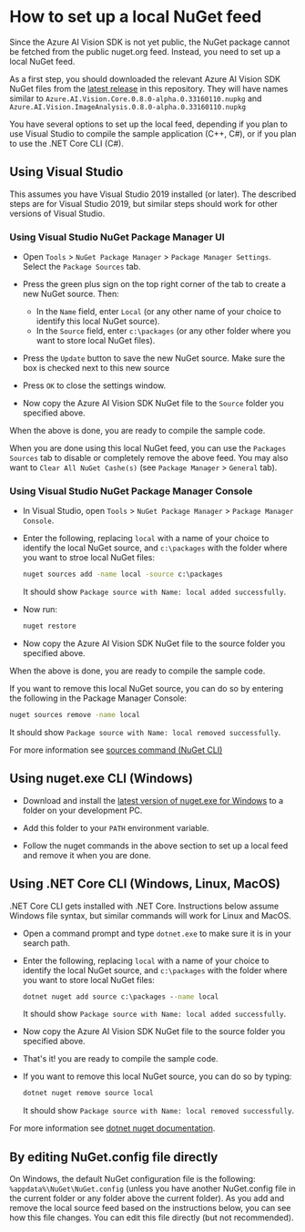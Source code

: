 # How to set up a local NuGet feed

Since the Azure AI Vision SDK is not yet public, the NuGet package cannot be fetched from the public nuget.org feed. Instead, you need to set up a local NuGet feed.

As a first step, you should downloaded the relevant Azure AI Vision SDK NuGet files from the [latest release](https://github.com/Azure-Samples/azure-ai-vision-sdk/releases) in this repository.
They will have names similar to `Azure.AI.Vision.Core.0.8.0-alpha.0.33160110.nupkg` and `Azure.AI.Vision.ImageAnalysis.0.8.0-alpha.0.33160110.nupkg`

You have several options to set up the local feed, depending if you plan to use Visual Studio to compile the sample application (C++, C#), or if you plan to use the .NET Core CLI (C#).

## Using Visual Studio

This assumes you have Visual Studio 2019 installed (or later). The described steps are for Visual Studio 2019, but similar steps should work for other versions of Visual Studio.

### Using Visual Studio NuGet Package Manager UI

* Open `Tools` > `NuGet Package Manager` > `Package Manager Settings`. Select the `Package Sources` tab.

* Press the green plus sign on the top right corner of the tab to create a new NuGet source. Then:
  * In the `Name` field, enter `Local` (or any other name of your choice to identify this local NuGet source).
  * In the `Source` field, enter `c:\packages` (or any other folder where you want to store local NuGet files).

* Press the `Update` button to save the new NuGet source. Make sure the box is checked next to this new source

* Press `OK` to close the settings window.

* Now copy the Azure AI Vision SDK NuGet file to the `Source` folder you specified above.

When the above is done, you are ready to compile the sample code.

When you are done using this local NuGet feed, you can use the `Packages Sources` tab to disable or completely remove the above feed. You may also want to `Clear All NuGet Cashe(s)` (see `Package Manager` > `General` tab).

### Using Visual Studio NuGet Package Manager Console

* In Visual Studio, open `Tools` > `NuGet Package Manager` > `Package Manager Console`.

* Enter the following, replacing `local` with a name of your choice to identify the local NuGet source, and `c:\packages` with the folder where you want to stroe local NuGet files:

    ```cmd
    nuget sources add -name local -source c:\packages
    ```

  It should show `Package source with Name: local added successfully`.

* Now run:

    ```cmd
    nuget restore
    ```

* Now copy the Azure AI Vision SDK NuGet file to the source folder you specified above.

When the above is done, you are ready to compile the sample code.

If you want to remove this local NuGet source, you can do so by entering the following in the Package Manager Console:

```cmd
nuget sources remove -name local
```

It should show `Package source with Name: local removed successfully`.

For more information see [sources command (NuGet CLI)](https://docs.microsoft.com/nuget/reference/cli-reference/cli-ref-sources)

## Using nuget.exe CLI (Windows)

* Download and install the [latest version of nuget.exe for Windows](https://www.nuget.org/downloads) to a folder on your development PC.

* Add this folder to your `PATH` environment variable.

* Follow the nuget commands in the above section to set up a local feed and remove it when you are done.

## Using .NET Core CLI (Windows, Linux, MacOS)

.NET Core CLI gets installed with .NET Core. Instructions below assume Windows file syntax, but similar commands will work for Linux and MacOS.

* Open a command prompt and type `dotnet.exe` to make sure it is in your search path.

* Enter the following, replacing `local` with a name of your choice to identify the local NuGet source, and `c:\packages` with the folder where you want to store local NuGet files:

    ```cmd
    dotnet nuget add source c:\packages --name local
    ```

  It should show `Package source with Name: local added successfully`.

* Now copy the Azure AI Vision SDK NuGet file to the source folder you specified above.

* That's it! you are ready to compile the sample code.

* If you want to remove this local NuGet source, you can do so by typing:

    ```cmd
    dotnet nuget remove source local
    ```

  It should show `Package source with Name: local removed successfully`.

For more information see [dotnet nuget documentation](https://docs.microsoft.com/dotnet/core/tools/dotnet-nuget-add-source).

## By editing NuGet.config file directly

On Windows, the default NuGet configuration file is the following: `%appdata%\NuGet\NuGet.config` (unless you have another NuGet.config file in the current folder or any folder above the current folder). As you add and remove the local source feed based on the instructions below, you can see how this file changes. You can edit this file directly (but not recommended).
